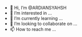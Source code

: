 - 👋 Hi, I’m @ARDIANSYAHSH
- 👀 I’m interested in ...
- 🌱 I’m currently learning ...
- 💞️ I’m looking to collaborate on ...
- 📫 How to reach me ...

<!---
ARDIANSYAHSH/ARDIANSYAHSH is a ✨ special ✨ repository because its `README.md` (this file) appears on your GitHub profile.
You can click the Preview link to take a look at your changes.
--->
